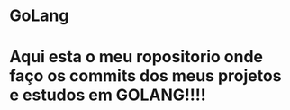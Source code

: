 # GoLang

# Aqui esta o meu ropositorio onde faço os commits dos meus projetos e estudos em GOLANG!!!!
